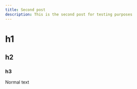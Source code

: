 ```yaml
---
title: Second post
description: This is the second post for testing purposes
---
```


# h1

## h2

### h3

Normal text

